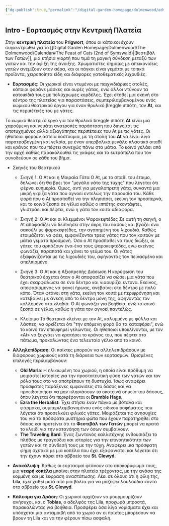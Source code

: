 ```yaml
---
{"dg-publish":true,"permalink":"/digital-garden-homepage/dolmenwood/adventure/intro/"}
---
```


## Intro - Εορτασμός στην Κεντρική Πλατεία

Στην **κεντρική πλατεία** του **Prigwort**, όπου οι κάτοικοι έχουν συγκεντρωθεί για το [[Digital Garden Homepage/Dolmenwood/The Dolmenwood/Calendar#The Feast of Cats (2nd of Symswald)\|Φεστιβάλ των Γατών]], μια ετήσια γιορτή που τιμά τη μαγική σύνδεση μεταξύ των γατών και την άφιξη της άνοιξης. Χρωματιστές σημαίες με απεικονίσεις γατών ανεμίζουν στον αέρα, και οι πάγκοι είναι γεμάτοι με τοπικά προϊόντα, χειροποίητα είδη και διάφορες γατοθεματικές λιχουδιές.

- **Εορτασμός**: Οι χωρικοί είναι ντυμένοι με παιχνιδιάρικες στολές, κάποιοι φοράνε μάσκες και ουρές γάτας, ενώ άλλοι ντύνουν τα κατοικίδιά τους με πολύχρωμες κορδέλες. Έχει στηθεί μια σκηνή στο κέντρο της πλατείας για παραστάσεις, συμπεριλαμβανομένου ενός κωμικού θεατρικού έργου για έναν θρυλικό βreggle ιππότη, τον **At**, και τις περιπέτειές του με γάτες.

Το κωμικό θεατρικό έργο για τον θρυλικό breggle ιππότη **At** είναι μια χαρούμενη και γεμάτη ανατροπές παράσταση που διηγείται τις αποτυχημένες αλλά αξιαγάπητες περιπέτειες του At με τις γάτες. Οι ηθοποιοί φορούν αστεία κοστούμια, με τη στολή του **At** να είναι λίγο παρατραβηγμένη και γελοία, με έναν υπερβολικά μεγάλο πλαστικό σπαθί και κράνος που του πέφτει συνεχώς πάνω στα μάτια. Το κοινό γελάει από την αρχή καθώς παρακολουθεί τις γκάφες και τα ευτράπελα που τον συνοδεύουν σε κάθε του βήμα.

-  Σκηνές του Θεατρικού
	  -  Σκηνή 1: Ο At και η Μοιραία Γάτα
		 Ο At, με το σπαθί του έτοιμο, δηλώνει ότι θα βρει τον "μεγάλο γάτο της τύχης" που λέγεται ότι φέρνει ευημερία. Όμως, αντί για μεγαλοπρεπή γάτα, συναντά μια μικρή γκρίζα γάτα που αγνοεί εντελώς την παρουσία του. Κάθε φορά που ο At προσπαθεί να την πλησιάσει, εκείνη τον προσπερνά, και το κοινό ξεσπά σε γέλια καθώς ο ιππότης σκοντάφτει, γλιστράει και πέφτει, ενώ η γάτα τον κοιτά αδιάφορα.

	- Σκηνή 2: Ο At και οι Κλεμμένοι Ψαροκεφτέδες
		Σε αυτή τη σκηνή, ο At αποφασίζει να δειπνήσει στην άκρη του δάσους και βγάζει ένα σακούλι με ψαροκεφτέδες, την αγαπημένη του λιχουδιά. Καθώς ετοιμάζεται να φάει, εμφανίζονται τρεις γάτες που τον κοιτούν με μάτια γεμάτα προσμονή. Όσο ο At προσπαθεί να τους διώξει, οι γάτες του αρπάζουν ένα-ένα τους ψαροκεφτέδες, ενώ εκείνος φωνάζει, παραπατά και χάνει το γεύμα του. Οι γάτες εξαφανίζονται με τις λιχουδιές του, αφήνοντάς τον πεινασμένο και απελπισμένο.

	- Σκηνή 3: Ο At και η Αξιοπρεπής Διάσωση
		Η κορύφωση του θεατρικού έρχεται όταν ο At αποφασίζει να σώσει μια γάτα που έχει σκαρφαλώσει σε ένα δέντρο και νιαουρίζει έντονα. Εκείνος, αποφασισμένος να φανεί ήρωας, ανεβαίνει στο δέντρο με πολύ κόπο. Όταν φτάνει στη γάτα, εκείνη τον κοιτά με περιφρόνηση και κατεβαίνει με άνεση από το δέντρο μόνη της, αφήνοντάς τον κολλημένο στα κλαδιά. Ο At φωνάζει για βοήθεια, ενώ το κοινό ξεσπά σε γέλια, καθώς η γάτα τον αγνοεί παντελώς.

	 - Κλείσιμο
		Το θεατρικό κλείνει με τον At, καλυμμένο με φύλλα και λάσπες, να ορκίζεται ότι "την επόμενη φορά θα τα καταφέρει", ενώ το κοινό τον επευφημεί γελώντας. Οι ηθοποιοί υποκλίνονται, με τον «At» να ξεχνάει να κρατήσει το κράνος του, που πέφτει στο πάτωμα, προκαλώντας ένα τελευταίο γέλιο από το κοινό.


- **Αλληλεπίδραση**: Οι παίκτες μπορούν να αλληλεπιδράσουν με διάφορους χωρικούς κατά τη διάρκεια των εορτασμών. Ορισμένες επιλογές περιλαμβάνουν:
    
    - **Old Marla**: Η ηλικιωμένη του χωριού, η οποία είναι πρόθυμη να μοιραστεί ιστορίες για την προστατευτική φύση των γατών και τον ρόλο τους στο να αποτρέπουν τη δυστυχία. Ίσως αναφέρει πρόσφατες παράξενες εμφανίσεις στο δάσος και να προειδοποιήσει να μην πλησιάσουν τα σκοτεινά σημεία του δάσους, όπου λέγεται ότι περιφέρονται οι **Bramble Hags**.
    - **Ezra the Herbalist**: Έχει στήσει έναν πάγκο με βότανα και φάρμακα, συμπεριλαμβανομένου ενός ειδικού ροφήματος που λέγεται ότι προσελκύει φιλικές γάτες. Μοιράζεται τις ανησυχίες του για τα πρόσφατα μυστήρια φώτα που έχουν παρατηρηθεί στο δάσος και προτείνει ότι το **Φεστιβάλ των Γατών** μπορεί να κρατά το κλειδί για την κατανόηση των όσων συμβαίνουν.
    - **The Traveling Bard**: Ένας ζωντανός καλλιτέχνης ενθουσιάζει το πλήθος με τραγούδια και ιστορίες για την επινοητικότητα των γατών και τη σύνδεσή τους με την τύχη. Αναφέρει μια πρόσφατη φήμη σχετικά με μια κοπέλα που έχει εξαφανιστεί και λέγεται ότι την έχουν πάρει στο αββαείο του **St. Clewyd**.

- **Ανακάλυψη**: Καθώς οι εορτασμοί φτάνουν στο αποκορύφωμά τους, μια **νεαρή κοπέλα** μπαίνει στην πλατεία τρέχοντας, με την ανάσα της κομμένη και με έκφραση αναστάτωσης. Λέει σε όλους ότι η φίλη της, **Lila**, έχει χαθεί μετά από μια βόλτα για να μαζέψει λουλούδια κοντά στο αββαείο του **St. Clewyd**.

- **Κάλεσμα για Δράση**: Οι χωρικοί αρχίζουν να μουρμουρίζουν ανήσυχοι, και ο **Tobias**, ο αδελφός της Lila, προχωρά μπροστά, παρακαλώντας για βοήθεια. Προσφέρει όσα λίγα νομίσματα έχει και υπόσχεται μια ανταμοιβή από το χωριό αν οι παίκτες μπορέσουν να βρουν τη Lila και να την φέρουν πίσω ασφαλή.
